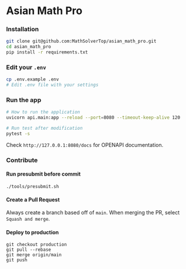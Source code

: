 # Asian Math Pro

### Installation

```bash
git clone git@github.com:MathSolverTop/asian_math_pro.git
cd asian_math_pro
pip install -r requirements.txt
```

### Edit your `.env`

```bash
cp .env.example .env
# Edit .env file with your settings
```
### Run the app

```bash
# How to run the application
uvicorn api.main:app --reload --port=8080 --timeout-keep-alive 120
```

```bash
# Run test after modification
pytest -s
```

Check `http://127.0.0.1:8080/docs` for OPENAPI documentation.


### Contribute

#### Run presubmit before commit
```
./tools/presubmit.sh
```

#### Create a Pull Request
Always create a branch based off of `main`.
When merging the PR, select `Squash and merge`.

#### Deploy to production
```
git checkout production
git pull --rebase
git merge origin/main
git push
```

